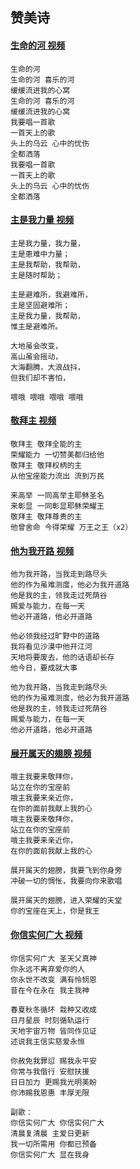 ## 赞美诗

#### [生命的河 视频](https://www.youtube.com/watch?v=TuvhJ988RQw)

```
生命的河
生命的河 喜乐的河
缓缓流进我的心窝
生命的河 喜乐的河
缓缓流进我的心窝
我要唱一首歌
一首天上的歌
头上的乌云 心中的忧伤
全都洒落
我要唱一首歌
一首天上的歌
头上的乌云 心中的忧伤
全都洒落
```

#### [主是我力量 视频](https://www.youtube.com/watch?v=T5O3mXXACbc)

```
主是我力量，我力量，
主是患难中力量；
主是我帮助，我帮助，
主是随时帮助；

主是避难所，我避难所，
主是坚固避难所；
主是我力量，我帮助，
惟主是避难所。

大地虽会改变，
高山虽会摇动，
大海翻腾，大浪战抖，
但我们却不害怕，

喂哦 喂哦 喂哦 喂哦
```

#### [敬拜主 视频](https://www.youtube.com/watch?v=F_pZPWs-kyM)
```
敬拜主 敬拜全能的主
荣耀能力 一切赞美都归给他
敬拜主 敬拜权柄的主
从他宝座能力流出 流到万民

来高举 一同高举主耶稣圣名
来彰显 一同彰显耶稣荣耀王
敬拜主 敬拜尊贵的主
他曾舍命 今得荣耀 万王之王（x2）
```
#### [他为我开路 视频](https://www.youtube.com/watch?v=sodEGcXi7V0)
```
他为我开路，当我走到路尽头
他的作为虽难测度，他必为我开道路
他是我的主，领我走过死荫谷
赐爱与能力，在每一天
他必开道路，他必开道路

他必领我经过旷野中的道路
我将看见沙漠中他开江河
天地将要废去，他的话语却长存
他今日，要成就大事

他为我开路，当我走到路尽头
他的作为虽难测度，他必为我开道路
他是我的主，领我走过死荫谷
赐爱与能力，在每一天
他必开道路，他必开道路
```

#### [展开属天的翅膀 视频](https://www.youtube.com/watch?v=m92MU3QuimE)
```
哦主我要来敬拜你，
站立在你的宝座前
哦主我要来亲近你，
在你的面前我献上我的心
哦主我要来敬拜你，
站立在你的宝座前
哦主我要来亲近你，
在你的面前我献上我的心

展开属天的翅膀，我要飞到你身旁
冲破一切的惆怅，我要向你来歌唱

展开属天的翅膀，进入荣耀的天堂
你的宝座在天上，你是我王
```

#### [你信实何广大 视频](https://youtu.be/cxxlcu7xGUY?si=Ajc7US3ALplEppmN)
```
你信实何广大 圣天父真神
你永远不离弃爱你的人
你永世不改变 满有怜悯恩
昔在今在永在 我主我神

春夏秋冬循环 栽种又收成
日月星辰 时刻循轨运行
天地宇宙万物 皆同作见证
述说我主信实慈爱永恒

你赦免我罪愆 赐我永平安
你常与我偕行 安慰扶援
日日加力 更赐我光明美盼
你沛赐我恩惠 丰厚无限

副歌：
你信实何广大 你信实何广大
清晨复清晨 主爱日更新
我一切所需用 你都已预备
你信实何广大 显在我身
```




